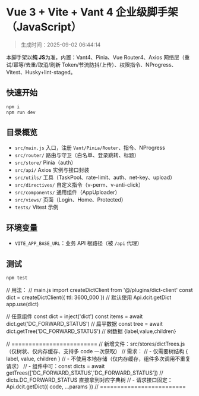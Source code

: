 # Vue 3 + Vite + Vant 4 企业级脚手架（JavaScript）

> 生成时间：2025-09-02 06:44:14

本脚手架以**纯 JS**为准，内置：Vant4、Pinia、Vue Router4、Axios 网络层（重试/幂等/去重/取消/刷新 Token/节流防抖/上传）、权限指令、NProgress、Vitest、Husky+lint-staged。

## 快速开始

```bash
npm i
npm run dev
```

## 目录概览

- `src/main.js` 入口，注册 `Vant/Pinia/Router`、指令、NProgress
- `src/router/` 路由与守卫（白名单、登录跳转、标题）
- `src/store/` Pinia（auth）
- `src/api/` Axios 实例与接口封装
- `src/utils/` 工具（TaskPool、rate-limit、auth、net-key、upload）
- `src/directives/` 自定义指令（v-perm、v-anti-click）
- `src/components/` 通用组件（AppUploader）
- `src/views/` 页面（Login、Home、Protected）
- `tests/` Vitest 示例

## 环境变量

- `VITE_APP_BASE_URL`：业务 API 根路径（被 `/api` 代理）

## 测试

```bash
npm test
```

// 用法：
// main.js
import createDictClient from '@/plugins/dict-client'
const dict = createDictClient({ ttl: 3600_000 }) // 默认使用 Api.dcit.getDict
app.use(dict)

// 任意组件
const dict = inject('dict')
const items = await dict.get('DC_FORWARD_STATUS') // 扁平数据
const tree = await dict.getTree('DC_FORWARD_STATUS') // 树数据 {label,value,children}

// =========================
// 新增文件：src/stores/dictTrees.js（仅树状、仅内存缓存、支持多 code 一次获取）
// 需求：
// - 仅需要树结构 { label, value, children }
// - 不使用本地存储（仅内存缓存，组件多次调用不重复请求）
// - 组件中可：const dicts = await getTrees(['DC_FORWARD_STATUS','DC_FORWARD_STATUS'])
// dicts.DC_FORWARD_STATUS 直接拿到对应字典树
// - 请求接口固定：Api.dcit.getDict({ code, ...params })
// =========================
